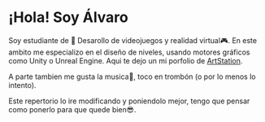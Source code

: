 # ¡Hola! Soy Álvaro

Soy estudiante de :space_invader: Desarollo de videojuegos y realidad virtual:video_game:. En este ambito me especializo en el diseño de niveles, usando motores gráficos como Unity o Unreal Engine. Aqui te dejo un mi porfolio de <a href="https://www.artstation.com/itoxic3d/profile" target="_blank">ArtStation</a>.

A parte tambien me gusta la musica:musical_note:, toco en trombón (o por lo menos lo intento).

Este repertorio lo ire modificando y poniendolo mejor, tengo que pensar como ponerlo para que quede bien:sunglasses:.
